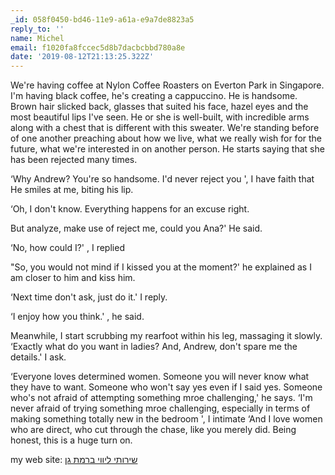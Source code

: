 ```yaml
---
_id: 058f0450-bd46-11e9-a61a-e9a7de8823a5
reply_to: ''
name: Michel
email: f1020fa8fccec5d8b7dacbcbbd780a8e
date: '2019-08-12T21:13:25.322Z'
---
```

We're having coffee at Nylon Coffee Roasters on Everton Park in Singapore.
I'm having black coffee, he's creating a cappuccino.
He is handsome. Brown hair slicked back, glasses that suited his face, hazel eyes and the most beautiful lips I've seen. He 
or she is well-built, with incredible arms along with a chest 
that is different with this sweater. We're standing before of one 
another preaching about how we live, what we really wish for 
for the future, what we're interested in on another person. He starts saying that she has been rejected many times.


‘Why Andrew? You're so handsome. I'd never reject you ', I have 
faith that He smiles at me, biting his lip.

‘Oh, I don't know. Everything happens for an excuse right.

But analyze, make use of reject me, could you Ana?' He said.



‘No, how could I?' , I replied

"So, you would not mind if I kissed you at the moment?' he explained as I am closer to him and kiss him.

‘Next time don't ask, just do it.' I reply.

‘I enjoy how you think.' , he said.

Meanwhile, I start scrubbing my rearfoot within his leg, massaging it slowly. ‘Exactly what do you want in ladies? And, Andrew, don't spare me the details.' I ask.

‘Everyone loves determined women. Someone you will never know what they have to want. Someone who won't say yes even if I said yes. Someone who's not afraid of attempting something mroe challenging,' he says. ‘I'm never afraid of trying something mroe challenging, especially in terms of making something totally new in the bedroom ', I intimate ‘And I love women who are direct, who cut through the chase, like you merely did. Being
honest, this is a huge turn on.

my web site: [שירותי ליווי ברמת גן](https://sexy2call.com/escortsgirls/%D7%A0%D7%A2%D7%A8%D7%95%D7%AA-%D7%9C%D7%99%D7%95%D7%95%D7%99-%D7%91%D7%A8%D7%9E%D7%AA-%D7%92%D7%9F/ "שירותי ליווי ברמת גן")
